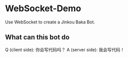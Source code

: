 # WebSocket-Demo

Use WebSocket to create a Jinkou Baka Bot.

## What can this bot do

Q (client side): 你会写代码吗？
A (server side): 我会写代码！

